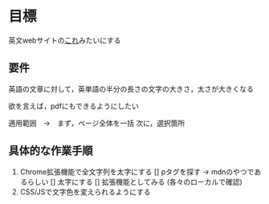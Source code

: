 # 目標

英文webサイトの[これ](https://twitter.com/gijigae/status/1527496598309474304)みたいにする
## 要件

英語の文章に対して，英単語の半分の長さの文字の大きさ，太さが大きくなる

欲を言えば，pdfにもできるようにしたい

適用範囲　->　まず，ページ全体を一括
              次に，選択箇所

## 具体的な作業手順

1. Chrome拡張機能で全文字列を太字にする
  [] pタグを探す -> mdnのやつであるらしい 
  [] 太字にする
  [] 拡張機能としてみる (各々のローカルで確認)
2. CSS/JSで文字色を変えられるようにする